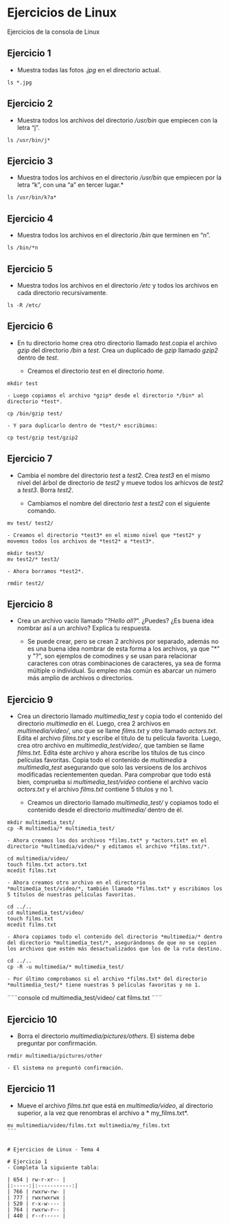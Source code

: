 # Ejercicios de Linux
Ejercicios de la consola de Linux

## Ejercicio 1
- Muestra todas las fotos *.jpg* en el directorio actual.



```console
ls *.jpg
```

## Ejercicio 2
- Muestra todos los archivos del directorio */usr/bin* que empiecen con la letra “j”.



```console
ls /usr/bin/j*
```

## Ejercicio 3
- Muestra todos los archivos en el directorio */usr/bin* que empiecen por la letra “k”, con una “a” en tercer lugar.*


```console
ls /usr/bin/k?a*
```

## Ejercicio 4
- Muestra todos los archivos en el directorio */bin* que terminen en  “n”.



```console
ls /bin/*n
```

## Ejercicio 5
- Muestra todos los archivos en el directorio */etc* y todos los archivos en cada directorio recursivamente.



```console
ls -R /etc/
```

## Ejercicio 6
- En tu directorio home crea otro directorio llamado *test*.copia el archivo *gzip* del directorio */bin* a *test*. Crea un duplicado de *gzip* llamado *gzip2* dentro de *test*.

	- Creamos el directorio *test* en el directorio *home*.

```console
mkdir test
```

	- Luego copiamos el archivo *gzip* desde el directorio */bin* al directorio *test*.

```console
cp /bin/gzip test/
```

	- Y para duplicarlo dentro de *test/* escribimos:
	
```console
cp test/gzip test/gzip2
```

## Ejercicio 7
- Cambia el nombre del directorio *test* a *test2*. Crea *test3* en el mismo nivel del árbol de directorio de *test2* y mueve todos los arhicvos de *test2* a *test3*. Borra *test2*.

	- Cambiamos el nombre del directorio *test* a *test2* con el siguiente comando.

```console
mv test/ test2/
```

	- Creamos el directorio *test3* en el mismo nivel que *test2* y movemos todos los archivos de *test2* a *test3*.

```console
mkdir test3/
mv test2/* test3/
```

	- Ahora borramos *test2*.

```console
rmdir test2/
```

## Ejercicio 8
- Crea un archivo vacío llamado “*?Hello all?*”. ¿Puedes? ¿Es buena idea nombrar así a un archivo? Explica tu respuesta.

	- Se puede crear, pero se crean 2 archivos por separado, además no es una buena idea nombrar de esta forma a los archivos, ya que "*" y "?", son ejemplos de comodines y se usan para relacionar caracteres con otras combinaciones de caracteres, ya sea de forma múltiple o individual. Su empleo más común es abarcar un número más amplio de archivos o directorios.


## Ejercicio 9
- Crea un directorio llamado *multimedia_test* y copia todo el contenido del directorio *multimedia* en él. Luego, crea 2 archivos en *multimedia/video/*, uno que se llame *films.txt* y otro llamado *actors.txt*. Edita el archivo *films.txt* y escribe el título de tu película favorita. Luego, crea otro archivo en *multimedia_test/video/*, que tambien se llame *films.txt*. Edita éste archivo y ahora escribe los títulos de tus cinco películas favoritas. Copia todo el contenido de *multimedia* a *multimedia_test* asegurando que solo las versioens de los archivos modificadas recientementen quedan. Para comprobar que todo está bien, comprueba si *multimedia_test/video* contiene el archivo vacío *actors.txt* y el archivo *films.txt* contiene 5 títulos y no 1.

	- Creamos un directorio llamado *multimedia_test/* y copiamos todo el contenido desde el directorio *multimedia/* dentro de él.

```console
mkdir multimedia_test/
cp -R multimedia/* multimedia_test/
```

	- Ahora creamos los dos archivos *films.txt* y *actors.txt* en el directorio *multimedia/video/* y editamos el archivo *films.txt/*.

```console
cd multimedia/video/
touch films.txt actors.txt
mcedit films.txt
```

	- Ahora creamos otro archivo en el directorio *multimedia_test/video/*, también llamado *films.txt* y escribimos los 5 títulos de nuestras películas favoritas.

```console
cd ../..
cd multimedia_test/video/
touch films.txt
mcedit films.txt
```

	- Ahora copiamos todo el contenido del directorio *multimedia/* dentro del directorio *multimedia_test/*, asegurándonos de que no se copien los archivos que estén más desactualizados que los de la ruta destino.

```console
cd ../.. 
cp -R -u multimedia/* multimedia_test/
```

	- Por último comprobamos si el archivo *films.txt* del directorio *multimedia_test/* tiene nuestras 5 películas favoritas y no 1.
	
¨¨¨console
cd multimedia_test/video/
cat films.txt
¨¨¨

## Ejercicio 10
- Borra el directorio *multimedia/pictures/others*. El sistema debe preguntar por confirmación.



```console
rmdir multimedia/pictures/other
```

	- El sistema no preguntó confirmación.

## Ejercicio 11
- Mueve el archivo *films.txt* que está en *multimedia/video*, al directorio superior, a la vez que renombras el archivo a * my_films.txt*.



```console
mv multimedia/video/films.txt multimedia/my_films.txt
´´´


# Ejercicios de Linux - Tema 4

# Ejercicio 1
- Completa la siguiente tabla:

| 654 | rw-r-xr-- |
|:-----:|:-----------:|
| 766 | rwxrw-rw- |
| 777 | rwxrwxrwx |
| 520 | r-x-w---- |
| 764 | rwxrw-r-- |
| 440 | r--r----- |

```
